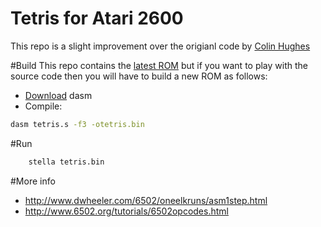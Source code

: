 Tetris for Atari 2600
=====================

This repo is a slight improvement over the origianl code by [Colin Hughes](./TETRIS26.TXT)

#Build
This repo contains the [latest ROM](./tetris.bin) but if you want to play with the source code
then you will have to build a new ROM as follows:

* [Download](http://sourceforge.net/projects/dasm-dillon/files/dasm-dillon/2.20.11/dasm-2.20.11.tar.gz/download) dasm
* Compile:

```sh
dasm tetris.s -f3 -otetris.bin
```
#Run

```sh
    stella tetris.bin
```
#More info
* http://www.dwheeler.com/6502/oneelkruns/asm1step.html
* http://www.6502.org/tutorials/6502opcodes.html